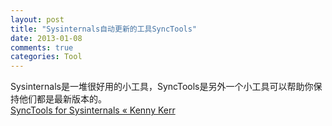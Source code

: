 ```yaml
---
layout: post
title: "Sysinternals自动更新的工具SyncTools"
date: 2013-01-08
comments: true
categories: Tool
---
```

Sysinternals是一堆很好用的小工具，SyncTools是另外一个小工具可以帮助你保持他们都是最新版本的。<br /><a href="http://kennykerr.ca/2013/01/04/synctools-for-sysinternals/">SyncTools for Sysinternals « Kenny Kerr</a><br />